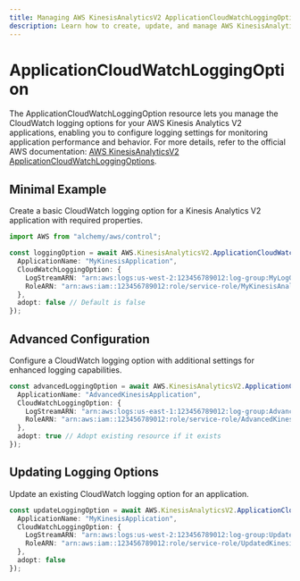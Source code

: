 ```yaml
---
title: Managing AWS KinesisAnalyticsV2 ApplicationCloudWatchLoggingOptions with Alchemy
description: Learn how to create, update, and manage AWS KinesisAnalyticsV2 ApplicationCloudWatchLoggingOptions using Alchemy Cloud Control.
---
```


# ApplicationCloudWatchLoggingOption

The ApplicationCloudWatchLoggingOption resource lets you manage the CloudWatch logging options for your AWS Kinesis Analytics V2 applications, enabling you to configure logging settings for monitoring application performance and behavior. For more details, refer to the official AWS documentation: [AWS KinesisAnalyticsV2 ApplicationCloudWatchLoggingOptions](https://docs.aws.amazon.com/kinesisanalyticsv2/latest/userguide/).

## Minimal Example

Create a basic CloudWatch logging option for a Kinesis Analytics V2 application with required properties.

```ts
import AWS from "alchemy/aws/control";

const loggingOption = await AWS.KinesisAnalyticsV2.ApplicationCloudWatchLoggingOption("basicLoggingOption", {
  ApplicationName: "MyKinesisApplication",
  CloudWatchLoggingOption: {
    LogStreamARN: "arn:aws:logs:us-west-2:123456789012:log-group:MyLogGroup:log-stream:MyLogStream",
    RoleARN: "arn:aws:iam::123456789012:role/service-role/MyKinesisAnalyticsRole"
  },
  adopt: false // Default is false
});
```

## Advanced Configuration

Configure a CloudWatch logging option with additional settings for enhanced logging capabilities.

```ts
const advancedLoggingOption = await AWS.KinesisAnalyticsV2.ApplicationCloudWatchLoggingOption("advancedLoggingOption", {
  ApplicationName: "AdvancedKinesisApplication",
  CloudWatchLoggingOption: {
    LogStreamARN: "arn:aws:logs:us-east-1:123456789012:log-group:AdvancedLogGroup:log-stream:AdvancedLogStream",
    RoleARN: "arn:aws:iam::123456789012:role/service-role/AdvancedKinesisAnalyticsRole"
  },
  adopt: true // Adopt existing resource if it exists
});
```

## Updating Logging Options

Update an existing CloudWatch logging option for an application.

```ts
const updateLoggingOption = await AWS.KinesisAnalyticsV2.ApplicationCloudWatchLoggingOption("updateLoggingOption", {
  ApplicationName: "MyKinesisApplication",
  CloudWatchLoggingOption: {
    LogStreamARN: "arn:aws:logs:us-west-2:123456789012:log-group:UpdatedLogGroup:log-stream:UpdatedLogStream",
    RoleARN: "arn:aws:iam::123456789012:role/service-role/UpdatedKinesisAnalyticsRole"
  },
  adopt: false
});
```